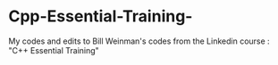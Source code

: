 # Cpp-Essential-Training-
My codes and edits to Bill Weinman's codes from the Linkedin course : "C++ Essential Training"
